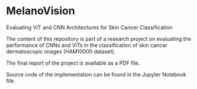 # MelanoVision
Evaluating ViT and CNN Architectures for Skin Cancer Classification

The content of this repository is part of a research project on evaluating the performance of CNNs and ViTs in the classification of skin cancer dermatoscopic images (HAM10000 dataset). 

The final report of the project is available as a PDF file. 

Source code of the implementation can be found in the Jupyter Notebook file.
